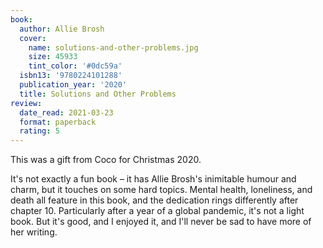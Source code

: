 ```yaml
---
book:
  author: Allie Brosh
  cover:
    name: solutions-and-other-problems.jpg
    size: 45933
    tint_color: '#0dc59a'
  isbn13: '9780224101288'
  publication_year: '2020'
  title: Solutions and Other Problems
review:
  date_read: 2021-03-23
  format: paperback
  rating: 5
---
```


This was a gift from Coco for Christmas 2020.

It's not exactly a fun book – it has Allie Brosh's inimitable humour and charm, but it touches on some hard topics.
Mental health, loneliness, and death all feature in this book, and the dedication rings differently after chapter 10.
Particularly after a year of a global pandemic, it's not a light book.
But it's good, and I enjoyed it, and I'll never be sad to have more of her writing.